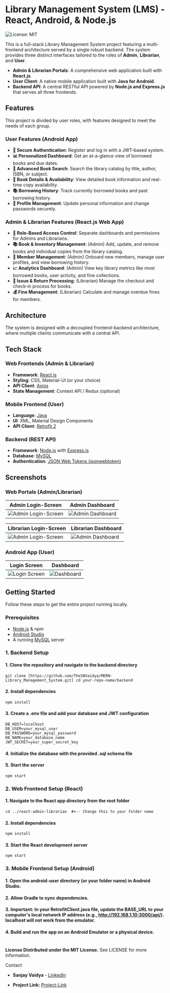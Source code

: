 # Library Management System (LMS) - React, Android, & Node.js

![License: MIT](https://img.shields.io/badge/License-MIT-yellow.svg)

This is a full-stack Library Management System project featuring a multi-frontend architecture served by a single robust backend. The system provides three distinct interfaces tailored to the roles of **Admin**, **Librarian**, and **User**.

-   **Admin & Librarian Portals**: A comprehensive web application built with **React.js**.
-   **User Client**: A native mobile application built with **Java for Android**.
-   **Backend API**: A central RESTful API powered by **Node.js and Express.js** that serves all three frontends.

## Features

This project is divided by user roles, with features designed to meet the needs of each group.

### User Features (Android App)

-   **👤 Secure Authentication**: Register and log in with a JWT-based system.
-   **📊 Personalized Dashboard**: Get an at-a-glance view of borrowed books and due dates.
-   **🔎 Advanced Book Search**: Search the library catalog by title, author, ISBN, or subject.
-   **📖 Book Details & Availability**: View detailed book information and real-time copy availability.
-   **📚 Borrowing History**: Track currently borrowed books and past borrowing history.
-   **🔧 Profile Management**: Update personal information and change passwords securely.

### Admin & Librarian Features (React.js Web App)

-   **👑 Role-Based Access Control**: Separate dashboards and permissions for Admins and Librarians.
-   **📚 Book & Inventory Management**: (Admin) Add, update, and remove books and individual copies from the library catalog.
-   **👥 Member Management**: (Admin) Onboard new members, manage user profiles, and view borrowing history.
-   **📈 Analytics Dashboard**: (Admin) View key library metrics like most borrowed books, user activity, and fine collections.
-   **🔄 Issue & Return Processing**: (Librarian) Manage the checkout and check-in process for books.
-   **💰 Fine Management**: (Librarian) Calculate and manage overdue fines for members.

## Architecture

The system is designed with a decoupled frontend-backend architecture, where multiple clients communicate with a central API.

## Tech Stack

### Web Frontends (Admin & Librarian)

-   **Framework**: [React.js](https://reactjs.org/)
-   **Styling**: CSS, Material-UI (or your choice)
-   **API Client**: [Axios](https://axios-http.com/)
-   **State Management**: Context API / Redux (optional)

### Mobile Frontend (User)

-   **Language**: [Java](https://www.java.com/en/)
-   **UI**: XML, Material Design Components
-   **API Client**: [Retrofit 2](https://square.github.io/retrofit/)

### Backend (REST API)

-   **Framework**: [Node.js](https://nodejs.org/en) with [Express.js](https://expressjs.com/)
-   **Database**: [MySQL](https://www.mysql.com/)
-   **Authentication**: [JSON Web Tokens (jsonwebtoken)](https://www.npmjs.com/package/jsonwebtoken)

## Screenshots


### Web Portals (Admin/Librarian)

| Admin Login-Screen                             | Admin Dashboard                             |
| ------------------------------------------- | ------------------------------------------- |
| ![Admin Login-Screen](docs/screenshots/admin-login.png) | ![Admin Dashboard](docs/screenshots/admin-dashboard.png)|

| Librarian Login-Screen                             | Librarian Dashboard                             |
| ------------------------------------------- | ------------------------------------------- |
| ![Admin Login-Screen](docs/screenshots/librariyan-login.png) | ![Admin Dashboard](docs/screenshots/librariyan-dashboard.png)|

### Android App (User)

| Login Screen                                | Dashboard                                   |
| ------------------------------------------- | ------------------------------------------- |
| ![Login Screen](docs/screenshots/login.png) | ![Dashboard](docs/screenshots/dashboard.png) |


## Getting Started

Follow these steps to get the entire project running locally.

### Prerequisites

-   [Node.js](https://nodejs.org/en/download/) & npm
-   [Android Studio](https://developer.android.com/studio)
-   A running [MySQL](https://www.mysql.com/downloads/) server

### 1. Backend Setup
#### 1. Clone the repository and navigate to the backend directory 
    git clone [https://github.com/TheSBVaidya/MERN-Library_Management_System.git] cd your-repo-name/backend

#### 2. Install dependencies
    npm install

#### 3. Create a .env file and add your database and JWT configuration
    DB_HOST=localhost
    DB_USER=your_mysql_user
    DB_PASSWORD=your_mysql_password
    DB_NAME=your_database_name
    JWT_SECRET=your_super_secret_key

#### 4. Initialize the database with the provided .sql schema file

#### 5. Start the server
    npm start

### 2. Web Frontend Setup (React)
#### 1. Navigate to the React app directory from the root folder
    cd ../react-admin-librarian  #<-- Change this to your folder name

#### 2. Install dependencies
    npm install


#### 3. Start the React development server
    npm start

### 3. Mobile Frontend Setup (Android)
#### 1. Open the android-user directory (or your folder name) in Android Studio.
#### 2. Allow Gradle to sync dependencies.
#### 3. Important: In your RetrofitClient.java file, update the BASE_URL to your computer's local network IP address (e.g., http://192.168.1.10:3000/api/). localhost will not work from the emulator.
#### 4. Build and run the app on an Android Emulator or a physical device.


#
**License
Distributed under the MIT License.** See LICENSE for more information.

Contact
- **Sanjay Vaidya** - [LinkedIn](https://www.linkedin.com/in/sanjay-vaidya-058758272/)

- **Project Link:** [Project-Link](https://github.com/TheSBVaidya/MERN-Library_Management_System)
